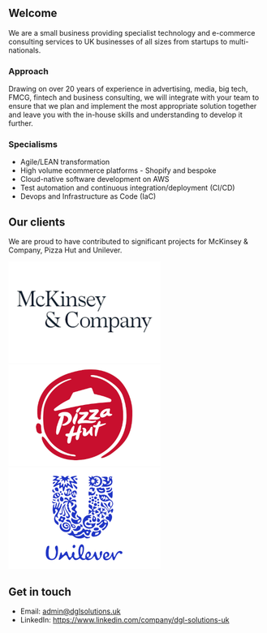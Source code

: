## Welcome

We are a small business providing specialist technology and e-commerce consulting services to UK businesses of all sizes from startups to multi-nationals.

### Approach

Drawing on over 20 years of experience in advertising, media, big tech, FMCG, fintech and business consulting, we will integrate with your team to ensure that we plan and implement the most appropriate solution together and leave you with the in-house skills and understanding to develop it further.

### Specialisms

* Agile/LEAN transformation
* High volume ecommerce platforms - Shopify and bespoke
* Cloud-native software development on AWS
* Test automation and continuous integration/deployment (CI/CD)
* Devops and Infrastructure as Code (IaC)

## Our clients

We are proud to have contributed to significant projects for McKinsey & Company, Pizza Hut and Unilever.

![McKinsey & Company](/assets/img/clients/mck.png)
![Pizza Hut](/assets/img/clients/ph.png)
![Unilever](/assets/img/clients/ul.png)

## Get in touch

- Email: admin@dglsolutions.uk
- LinkedIn: https://www.linkedin.com/company/dgl-solutions-uk
